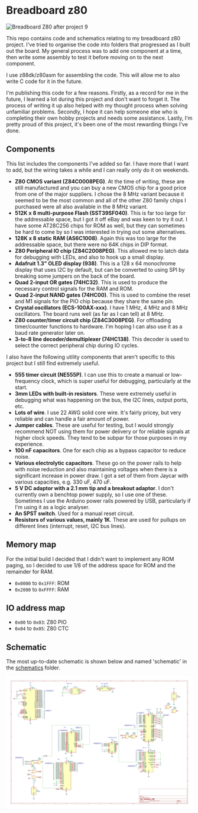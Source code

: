 # Breadboard z80

![Breadboard Z80 after project 9](./images/after-project-9.jpg)

This repo contains code and schematics relating to my breadboard z80 project. I've tried to organise the code into folders that progressed as I built out the board. My general process was to add one component at a time, then write some assembly to test it before moving on to the next component.

I use z88dk/z80asm for assembling the code. This will allow me to also write C code for it in the future.

I'm publishing this code for a few reasons. Firstly, as a record for me in the future, I learned a lot during this project and don't want to forget it. The process of writing it up also helped with my thought process when solving unfamiliar problems. Secondly, I hope it can help someone else who is completing their own hobby projects and needs some assistance. Lastly, I'm pretty proud of this project, it's been one of the most rewarding things I've done.

## Components

This list includes the components I've added so far. I have more that I want to add, but the wiring takes a while and I can really only do it on weekends.

* **Z80 CMOS variant (Z84C0008PEG)**. At the time of writing, these are still manufactured and you can buy a new CMOS chip for a good price from one of the major suppliers. I chose the 8 MHz variant because it seemed to be the most common and all of the other Z80 family chips I purchased were all also available in the 8 MHz variant.
* **512K x 8 multi-purpose Flash (SST39SF040)**. This is far too large for the addressable space, but I got it off eBay and was keen to try it out. I have some AT28C256 chips for ROM as well, but they can sometimes be hard to come by so I was interested in trying out some alternatives.
* **128K x 8 static RAM (AS6C1008)**. Again this was too large for the addressable space, but there were no 64K chips in DIP format.
* **Z80 Peripheral IO chip (Z84C2008PEG)**. This allowed me to latch data for debugging with LEDs, and also to hook up a small display.
* **Adafruit 1.3" OLED display (938)**. This is a 128 x 64 monochrome display that uses I2C by default, but can be converted to using SPI by breaking some jumpers on the back of the board.
* **Quad 2-input OR gates (74HC32)**. This is used to produce the necessary control signals for the RAM and ROM.
* **Quad 2-input NAND gates (74HC00)**. This is used to combine the reset and M1 signals for the PIO chip because they share the same pin.
* **Crystal oscillators (ECS-100AX-xxx)**. I have 1 MHz, 4 MHz and 8 MHz oscillators. The board runs well (as far as I can tell) at 8 MHz.
* **Z80 counter/timer circuit chip (Z84C3008PEG)**. For offloading timer/counter functions to hardware. I'm hoping I can also use it as a baud rate generator later on.
* **3-to-8 line decoder/demultiplexer (74HC138)**. This decoder is used to select the correct peripheral chip during IO cycles.

I also have the following utility components that aren't specific to this project but I still find extremely useful.

* **555 timer circuit (NE555P)**. I can use this to create a manual or low-frequency clock, which is super useful for debugging, particularly at the start.
* **3mm LEDs with built-in resistors**. These were extremely useful in debugging what was happening on the bus, the I2C lines, output ports, etc.
* **Lots of wire**. I use 22 AWG solid core wire. It's fairly pricey, but very reliable and can handle a fair amount of power.
* **Jumper cables**. These are useful for testing, but I would strongly recommend NOT using them for power delivery or for reliable signals at higher clock speeds. They tend to be subpar for those purposes in my experience.
* **100 nF capacitors**. One for each chip as a bypass capacitor to reduce noise.
* **Various electrolytic capacitors**. These go on the power rails to help with noise reduction and also maintaining voltages when there is a significant increase in power draw. I got a set of them from Jaycar with various capacities, e.g. 330 uF, 470 uF.
* **5 V DC adaptor with a 2.1 mm tip and a breakout adaptor**. I don't currently own a benchtop power supply, so I use one of these. Sometimes I use the Arduino power rails powered by USB, particularly if I'm using it as a logic analyser.
* **An SPST switch**. Used for a manual reset circuit.
* **Resistors of various values, mainly 1K**. These are used for pullups on different lines (interrupt, reset, I2C bus lines).

## Memory map

For the initial build I decided that I didn't want to implement any ROM paging, so I decided to use 1/8 of the address space for ROM and the remainder for RAM.

* `0x0000` to `0x1FFF`: ROM
* `0x2000` to `0xFFFF`: RAM

## IO address map

* `0x00` to `0x03`: Z80 PIO
* `0x04` to `0x05`: Z80 CTC

## Schematic

The most up-to-date schematic is shown below and named 'schematic' in the [schematics](./schematics) folder.

![schematic](./schematics/schematic.png)

